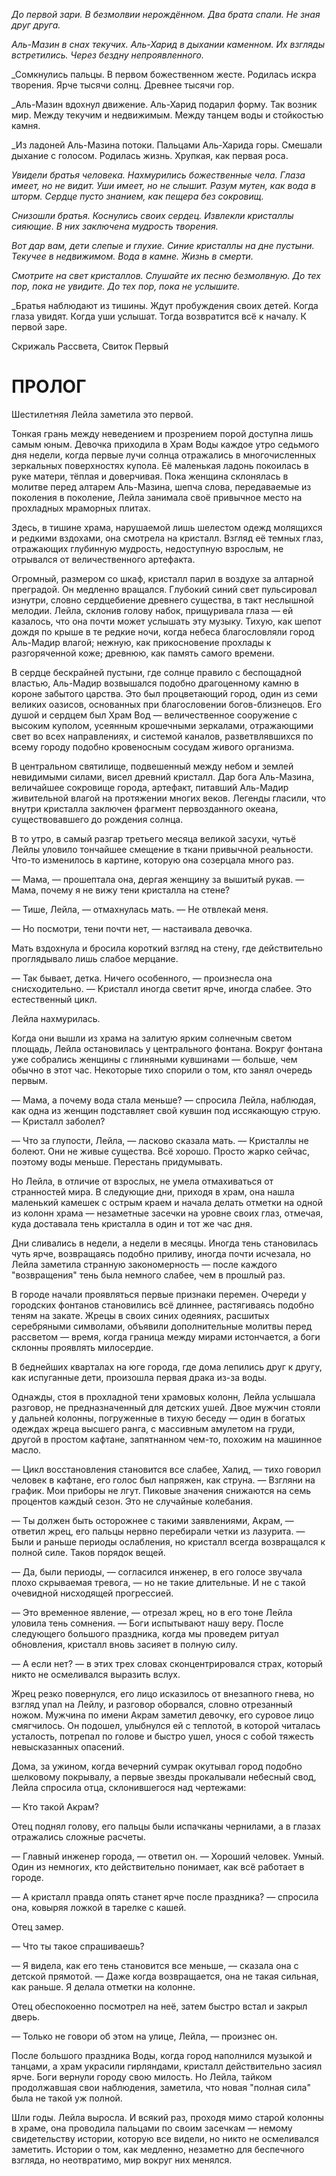 _До первой зари. 
В безмолвии нерождённом. 
Два брата спали. 
Не зная друг друга._

_Аль-Мазин в снах текучих. 
Аль-Харид в дыхании каменном. 
Их взгляды встретились. 
Через бездну непроявленного._

_Сомкнулись пальцы. 
В первом божественном жесте. 
Родилась искра творения. 
Ярче тысячи солнц. 
Древнее тысячи гор.

_Аль-Мазин вдохнул движение. 
Аль-Харид подарил форму. 
Так возник мир. 
Между текучим и недвижимым. 
Между танцем воды и стойкостью камня.

_Из ладоней Аль-Мазина потоки. 
Пальцами Аль-Харида горы. 
Смешали дыхание с голосом. 
Родилась жизнь. 
Хрупкая, как первая роса.

_Увидели братья человека. 
Нахмурились божественные чела. 
Глаза имеет, но не видит. 
Уши имеет, но не слышит._
_Разум мутен, как вода в шторм._
_Сердце пусто знанием, как пещера без сокровищ._

_Снизошли братья. 
Коснулись своих сердец. 
Извлекли кристаллы сияющие. 
В них заключена мудрость творения._

_Вот дар вам, дети слепые и глухие. 
Синие кристаллы на дне пустыни. 
Текучее в недвижимом. 
Вода в камне. 
Жизнь в смерти._

_Смотрите на свет кристаллов. 
Слушайте их песню безмолвную. 
До тех пор, пока не увидите. 
До тех пор, пока не услышите._

_Братья наблюдают из тишины. 
Ждут пробуждения своих детей. 
Когда глаза увидят. 
Когда уши услышат. 
Тогда возвратится всё к началу. 
К первой заре.

Скрижаль Рассвета, Свиток Первый

# ПРОЛОГ

Шестилетняя Лейла заметила это первой.

Тонкая грань между неведением и прозрением порой доступна лишь самым юным. Девочка приходила в Храм Воды каждое утро седьмого дня недели, когда первые лучи солнца отражались в многочисленных зеркальных поверхностях купола. Её маленькая ладонь покоилась в руке матери, тёплая и доверчивая. Пока женщина склонялась в молитве перед алтарем Аль-Мазина, шепча слова, передаваемые из поколения в поколение, Лейла занимала своё привычное место на прохладных мраморных плитах.

Здесь, в тишине храма, нарушаемой лишь шелестом одежд молящихся и редкими вздохами, она смотрела на кристалл. Взгляд её темных глаз, отражающих глубинную мудрость, недоступную взрослым, не отрывался от величественного артефакта.

Огромный, размером со шкаф, кристалл парил в воздухе за алтарной преградой. Он медленно вращался. Глубокий синий свет пульсировал изнутри, словно сердцебиение древнего существа, в такт неслышной мелодии. Лейла, склонив голову набок, прищуривала глаза — ей казалось, что она почти может услышать эту музыку. Тихую, как шепот дождя по крыше в те редкие ночи, когда небеса благословляли город Аль-Мадир влагой; нежную, как прикосновение прохлады к разгоряченной коже; древнюю, как память самого времени.

В сердце бескрайней пустыни, где солнце правило с беспощадной властью, Аль-Мадир возвышался подобно драгоценному камню в короне забытого царства. Это был процветающий город, один из семи великих оазисов, основанных при благословении богов-близнецов. Его душой и сердцем был Храм Вод — величественное сооружение с высоким куполом, усеянным крошечными зеркалами, отражающими свет во всех направлениях, и системой каналов, разветвлявшихся по всему городу подобно кровеносным сосудам живого организма.

В центральном святилище, подвешенный между небом и землей невидимыми силами, висел древний кристалл. Дар бога Аль-Мазина, величайшее сокровище города, артефакт, питавший Аль-Мадир живительной влагой на протяжении многих веков. Легенды гласили, что внутри кристалла заключен фрагмент первозданного океана, существовавшего до рождения солнца.

В то утро, в самый разгар третьего месяца великой засухи, чутьё Лейлы уловило тончайшее смещение в ткани привычной реальности. Что-то изменилось в картине, которую она созерцала много раз.

— Мама, — прошептала она, дергая женщину за вышитый рукав. — Мама, почему я не вижу тени кристалла на стене?

— Тише, Лейла, — отмахнулась мать. — Не отвлекай меня.

— Но посмотри, тени почти нет, — настаивала девочка.

Мать вздохнула и бросила короткий взгляд на стену, где действительно проглядывало лишь слабое мерцание.

— Так бывает, детка. Ничего особенного, — произнесла она снисходительно. — Кристалл иногда светит ярче, иногда слабее. Это естественный цикл.

Лейла нахмурилась.

Когда они вышли из храма на залитую ярким солнечным светом площадь, Лейла остановилась у центрального фонтана. Вокруг фонтана уже собрались женщины с глиняными кувшинами — больше, чем обычно в этот час. Некоторые тихо спорили о том, кто занял очередь первым.

— Мама, а почему вода стала меньше? — спросила Лейла, наблюдая, как одна из женщин подставляет свой кувшин под иссякающую струю. — Кристалл заболел?

— Что за глупости, Лейла, — ласково сказала мать. — Кристаллы не болеют. Они не живые существа. Всё хорошо. Просто жарко сейчас, поэтому воды меньше. Перестань придумывать.

Но Лейла, в отличие от взрослых, не умела отмахиваться от странностей мира. В следующие дни, приходя в храм, она нашла маленький камешек с острым краем и начала делать отметки на одной из колонн храма — незаметные засечки на уровне своих глаз, отмечая, куда доставала тень кристалла в один и тот же час дня.

Дни сливались в недели, а недели в месяцы. Иногда тень становилась чуть ярче, возвращаясь подобно приливу, иногда почти исчезала, но Лейла заметила странную закономерность — после каждого "возвращения" тень была немного слабее, чем в прошлый раз.

В городе начали проявляться первые признаки перемен. Очереди у городских фонтанов становились всё длиннее, растягиваясь подобно теням на закате. Жрецы в своих синих одеяниях, расшитых серебряными символами, объявили дополнительные молитвы перед рассветом — время, когда граница между мирами истончается, а боги склонны проявлять милосердие. 

В беднейших кварталах на юге города, где дома лепились друг к другу, как испуганные дети, произошла первая драка из-за воды.

Однажды, стоя в прохладной тени храмовых колонн, Лейла услышала разговор, не предназначенный для детских ушей. Двое мужчин стояли у дальней колонны, погруженные в тихую беседу — один в богатых одеждах жреца высшего ранга, с массивным амулетом на груди, другой в простом кафтане, запятнанном чем-то, похожим на машинное масло.

— Цикл восстановления становится все слабее, Халид, — тихо говорил человек в кафтане, его голос был напряжен, как струна. — Взгляни на график. Мои приборы не лгут. Пиковые значения снижаются на семь процентов каждый сезон. Это не случайные колебания.

— Ты должен быть осторожнее с такими заявлениями, Акрам, — ответил жрец, его пальцы нервно перебирали четки из лазурита. — Были и раньше периоды ослабления, но кристалл всегда возвращался к полной силе. Таков порядок вещей.

— Да, были периоды, — согласился инженер, в его голосе звучала плохо скрываемая тревога, — но не такие длительные. И не с такой очевидной нисходящей прогрессией.

— Это временное явление, — отрезал жрец, но в его тоне Лейла уловила тень сомнения. — Боги испытывают нашу веру. После следующего большого праздника, когда мы проведем ритуал обновления, кристалл вновь засияет в полную силу.

— А если нет? — в этих трех словах сконцентрировался страх, который никто не осмеливался выразить вслух.

Жрец резко повернулся, его лицо исказилось от внезапного гнева, но взгляд упал на Лейлу, и разговор оборвался, словно отрезанный ножом. Мужчина по имени Акрам заметил девочку, его суровое лицо смягчилось. Он подошел, улыбнулся ей с теплотой, в которой читалась усталость, потрепал по голове и быстро ушел, унося с собой тяжесть невысказанных опасений.

Дома, за ужином, когда вечерний сумрак окутывал город подобно шелковому покрывалу, а первые звезды прокалывали небесный свод, Лейла спросила отца, склонившегося над чертежами:

— Кто такой Акрам?

Отец поднял голову, его пальцы были испачканы чернилами, а в глазах отражались сложные расчеты.

— Главный инженер города, — ответил он. — Хороший человек. Умный. Один из немногих, кто действительно понимает, как всё работает в городе.

— А кристалл правда опять станет ярче после праздника? — спросила она, ковыряя ложкой в тарелке с кашей.

Отец замер.

— Что ты такое спрашиваешь?

— Я видела, как его тень становится все меньше, — сказала она с детской прямотой. — Даже когда возвращается, она не такая сильная, как раньше. Я делала отметки на колонне.

Отец обеспокоенно посмотрел на неё, затем быстро встал и закрыл дверь.

— Только не говори об этом на улице, Лейла, — произнес он.

После большого праздника Воды, когда город наполнился музыкой и танцами, а храм украсили гирляндами, кристалл действительно засиял ярче. Боги вернули городу свою милость. Но Лейла, тайком продолжавшая свои наблюдения, заметила, что новая "полная сила" была не такой уж полной. 

Шли годы. Лейла выросла. И всякий раз, проходя мимо старой колонны в храме, она проводила пальцами по своим засечкам — немому свидетельству истории, которую все видели, но никто не осмеливался заметить. Истории о том, как медленно, незаметно для беспечного взгляда, но неотвратимо, мир вокруг них менялся.

